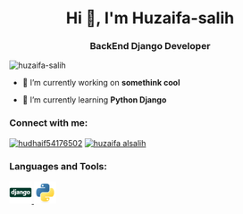<h1 align="center">Hi 👋, I'm Huzaifa-salih</h1>
<h3 align="center">BackEnd Django Developer</h3>

<p align="left"> <img src="https://komarev.com/ghpvc/?username=huzaifa-salih&label=Profile%20views&color=0e75b6&style=flat" alt="huzaifa-salih" /> </p>

- 🔭 I’m currently working on **somethink cool**

- 🌱 I’m currently learning **Python Django**

<h3 align="left">Connect with me:</h3>
<p align="left">
<a href="https://twitter.com/hudhaif54176502" target="blank"><img align="center" src="https://raw.githubusercontent.com/rahuldkjain/github-profile-readme-generator/master/src/images/icons/Social/twitter.svg" alt="hudhaif54176502" height="30" width="40" /></a>
<a href="https://linkedin.com/in/huzaifa alsalih" target="blank"><img align="center" src="https://raw.githubusercontent.com/rahuldkjain/github-profile-readme-generator/master/src/images/icons/Social/linked-in-alt.svg" alt="huzaifa alsalih" height="30" width="40" /></a>
</p>

<h3 align="left">Languages and Tools:</h3>
<p align="left"> <a href="https://www.djangoproject.com/" target="_blank" rel="noreferrer"> <img src="https://raw.githubusercontent.com/devicons/devicon/master/icons/django/django-original.svg" alt="django" width="40" height="40"/> </a> <a href="https://www.python.org" target="_blank" rel="noreferrer"> <img src="https://raw.githubusercontent.com/devicons/devicon/master/icons/python/python-original.svg" alt="python" width="40" height="40"/> </a> </p>
